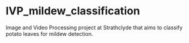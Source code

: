 # IVP_mildew_classification
Image and Video Processing project at Strathclyde that aims to classify potato leaves for mildew detection.
